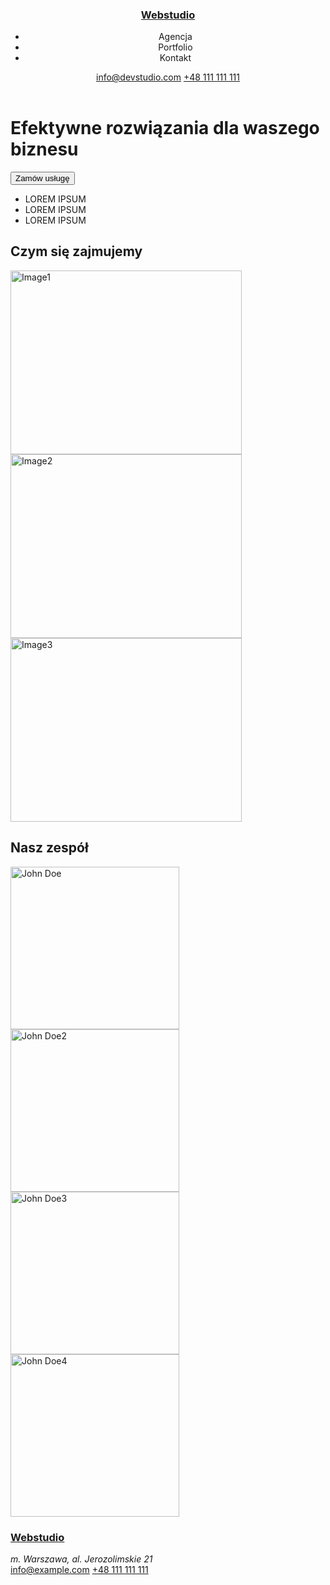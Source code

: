 <!doctype html>
<html lang="en">
    <head>
        <meta charset="utf-8">
        <meta http-equiv="x-ua-compatible" content="ie=edge">
        <meta name="viewport" content="width=device-width, initial-scale=1.0">
        <title>Webstudio</title>
    </head>
    <body>
        <header>
            <h3><a href="text">Webstudio</a></h3> 
        <nav>
            <ul>
                <li>Agencja</li>
                <li>Portfolio</li>
                <li>Kontakt</li>
            </ul>
        </nav>
        <div>
            <a href="mailto:info@devstudio.com">info@devstudio.com</a>
            <a href="tel:+48111111111">+48 111 111 111</a>
</div>
        </header>
        <main>
            <h1>Efektywne rozwiązania dla waszego biznesu</h1>
            <div class="buttons">
                <button type="button" class="button">Zamów usługę</button>
            </div>
            <ul>
                <li>LOREM IPSUM</li>
                <li>LOREM IPSUM</li>
                <li>LOREM IPSUM</li>
            </ul>
            <div>
                <h2>Czym się zajmujemy</h2>
                <img src="../zadanie1/images/image1.jpg" alt="Image1" width="370" height="294">
                <img src="../zadanie1/images/image2.jpg" alt="Image2" width="370" height="294">
                <img src="../zadanie1/images/image3.jpg" alt="Image3" width="370" height="294">
            </div>
            <h2>Nasz zespół</h2>
            <img src="../zadanie1/images/JohnDoe.jpg" alt="John Doe" width="270" height="260">
            <img src="../zadanie1/images/JohnDoe2.jpg" alt="John Doe2" width="270" height="260">
            <img src="../zadanie1/images/JohnDoe3.jpg" alt="John Doe3" width="270" height="260">
            <img src="../zadanie1/images/JohnDoe4.jpg" alt="John Doe4" width="270" height="260">
        </main>
     <footer>
        <h3><a href="text">Webstudio</a></h3>
        <div>
            <address>m. Warszawa, al. Jerozolimskie 21</address>
            <a href="mailto:info@example.com">info@example.com</a>
            <a href="tel:+48111111111">+48 111 111 111</a>
        </div>
    </footer>
    </body>
</html>

